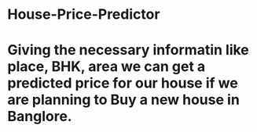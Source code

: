 # House-Price-Predictor
# Giving the necessary informatin like place, BHK, area we can get a predicted price for our house if we are planning to Buy a new house in Banglore.
